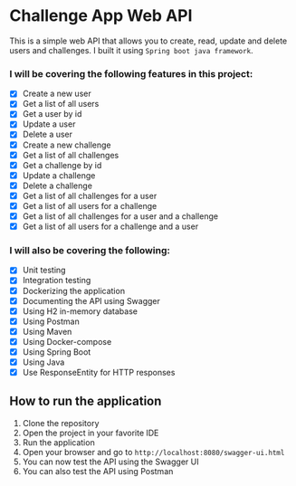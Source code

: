 # Challenge App Web API

This is a simple web API that allows you to create, 
read, update and delete users and challenges. 
I built it using `Spring boot java framework`.

### I will be covering the following features in this project:
- [x] Create a new user
- [x] Get a list of all users
- [x] Get a user by id
- [x] Update a user
- [x] Delete a user
- [x] Create a new challenge
- [x] Get a list of all challenges
- [x] Get a challenge by id
- [x] Update a challenge
- [x] Delete a challenge
- [x] Get a list of all challenges for a user
- [x] Get a list of all users for a challenge
- [x] Get a list of all challenges for a user and a challenge
- [x] Get a list of all users for a challenge and a user

### I will also be covering the following:
- [x] Unit testing
- [x] Integration testing
- [x] Dockerizing the application
- [x] Documenting the API using Swagger
- [x] Using H2 in-memory database
- [x] Using Postman
- [x] Using Maven
- [x] Using Docker-compose
- [x] Using Spring Boot
- [x] Using Java
- [x] Use ResponseEntity for HTTP responses

## How to run the application
1. Clone the repository
2. Open the project in your favorite IDE
3. Run the application
4. Open your browser and go to `http://localhost:8080/swagger-ui.html`
5. You can now test the API using the Swagger UI
6. You can also test the API using Postman
